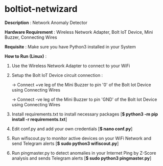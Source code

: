 # boltiot-netwizard

**Description** : Network Anomaly Detector

**Hardware Requirement** : Wireless Network Adapter, Bolt IoT Device, Mini Buzzer, Connecting Wires

**Requisite** : Make sure you have Python3 installed in your System 

**How to Run (Linux)** :

1. Use the Wireless Network Adapter to connect to your WiFi

2. Setup the Bolt IoT Device circuit connection :

      -> Connect +ve leg of the Mini Buzzer to pin '0' of the Bolt Iot Device using Connecting Wires

      -> Connect -ve leg of the Mini Buzzer to pin 'GND' of the Bolt Iot Device using Connecting Wires

3. Install requirements.txt to install necessary packages [**$ python3 -m pip install -r requirements.txt**] 

4. Edit conf.py and add your own credentials [**$ nano conf.py**]

5. Run wifiscout.py to monitor active devices on your WiFi Network and send Telegram alerts [**$ sudo python3 wifiscout.py**]

6. Run pingmaster.py to detect anomalies in your Internet Ping by Z-Score analysis and sends Telegram alerts [**$ sudo python3 pingmaster.py**]
 
